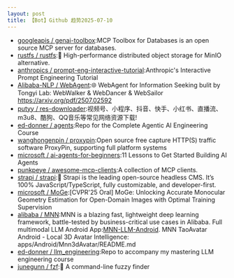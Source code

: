 ```yaml
---
layout: post
title: 【Bot】Github 趋势2025-07-10
---
```


* [googleapis / genai-toolbox](https://github.com/googleapis/genai-toolbox):MCP Toolbox for Databases is an open source MCP server for databases.
* [rustfs / rustfs](https://github.com/rustfs/rustfs):🚀 High-performance distributed object storage for MinIO alternative.
* [anthropics / prompt-eng-interactive-tutorial](https://github.com/anthropics/prompt-eng-interactive-tutorial):Anthropic's Interactive Prompt Engineering Tutorial
* [Alibaba-NLP / WebAgent](https://github.com/Alibaba-NLP/WebAgent):🌐 WebAgent for Information Seeking bulit by Tongyi Lab: WebWalker & WebDancer & WebSailor https://arxiv.org/pdf/2507.02592
* [putyy / res-downloader](https://github.com/putyy/res-downloader):视频号、小程序、抖音、快手、小红书、直播流、m3u8、酷狗、QQ音乐等常见网络资源下载!
* [ed-donner / agents](https://github.com/ed-donner/agents):Repo for the Complete Agentic AI Engineering Course
* [wanghongenpin / proxypin](https://github.com/wanghongenpin/proxypin):Open source free capture HTTP(S) traffic software ProxyPin, supporting full platform systems
* [microsoft / ai-agents-for-beginners](https://github.com/microsoft/ai-agents-for-beginners):11 Lessons to Get Started Building AI Agents
* [punkpeye / awesome-mcp-clients](https://github.com/punkpeye/awesome-mcp-clients):A collection of MCP clients.
* [strapi / strapi](https://github.com/strapi/strapi):🚀 Strapi is the leading open-source headless CMS. It’s 100% JavaScript/TypeScript, fully customizable, and developer-first.
* [microsoft / MoGe](https://github.com/microsoft/MoGe):[CVPR'25 Oral] MoGe: Unlocking Accurate Monocular Geometry Estimation for Open-Domain Images with Optimal Training Supervision
* [alibaba / MNN](https://github.com/alibaba/MNN):MNN is a blazing fast, lightweight deep learning framework, battle-tested by business-critical use cases in Alibaba. Full multimodal LLM Android App:[MNN-LLM-Android](./apps/Android/MnnLlmChat/README.md). MNN TaoAvatar Android - Local 3D Avatar Intelligence: apps/Android/Mnn3dAvatar/README.md
* [ed-donner / llm_engineering](https://github.com/ed-donner/llm_engineering):Repo to accompany my mastering LLM engineering course
* [junegunn / fzf](https://github.com/junegunn/fzf):🌸 A command-line fuzzy finder
